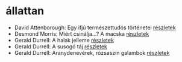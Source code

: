 # állattan

- David Attenborough: Egy ifjú természettudós történetei [részletek](_details/David%20Attenborough.md#id_1449)
- Desmond Morris: Miért csinálja…? A macska [részletek](_details/Desmond%20Morris.md#id_415)
- Gerald Durrell: A halak jelleme [részletek](_details/Gerald%20Durrell.md#id_879)
- Gerald Durrell: A susogó táj [részletek](_details/Gerald%20Durrell.md#id_871)
- Gerald Durrell: Aranydenevérek, rózsaszín galambok [részletek](_details/Gerald%20Durrell.md#id_875)